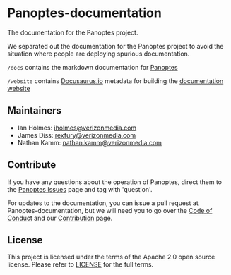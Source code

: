 # Panoptes-documentation

The documentation for the Panoptes project.

We separated out the documentation for the Panoptes project to avoid the situation where people are deploying spurious 
documentation.

`/docs` contains the markdown documentation for [Panoptes](https://www.github.com/yahoo/panoptes)

`/website` contains [Docusaurus.io](https://docusaurus.io/) metadata for building the [documentation website](https://getpanoptes.io)

## Maintainers
* Ian Holmes: iholmes@verizonmedia.com
* James Diss: rexfury@verizonmedia.com
* Nathan Kamm: nathan.kamm@verizonmedia.com

## Contribute

If you have any questions about the operation of Panoptes, direct them to the 
[Panoptes Issues](https://www.github.com/yahoo/panoptes/issues) page and tag with 'question'.

For updates to the documentation, you can issue a pull request at Panoptes-documentation, but we will need you to go
over the [Code of Conduct](/docs/code-of-conduct.md) and our [Contribution](/docs/contribute.md) page.

## License
This project is licensed under the terms of the Apache 2.0 open source license. Please refer to 
[LICENSE](LICENSE) for the full terms.
